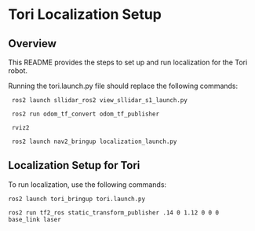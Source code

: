 # Tori Localization Setup

## Overview

This README provides the steps to set up and run localization for the Tori robot.

Running the tori.launch.py file should replace the following commands:

``` ros2 launch sllidar_ros2 view_sllidar_s1_launch.py```

``` ros2 run odom_tf_convert odom_tf_publisher```

``` rviz2```

``` ros2 launch nav2_bringup localization_launch.py```

## Localization Setup for Tori

To run localization, use the following commands:

``` ros2 launch tori_bringup tori.launch.py ```

```ros2 run tf2_ros static_transform_publisher .14 0 1.12 0 0 0  base_link laser```


